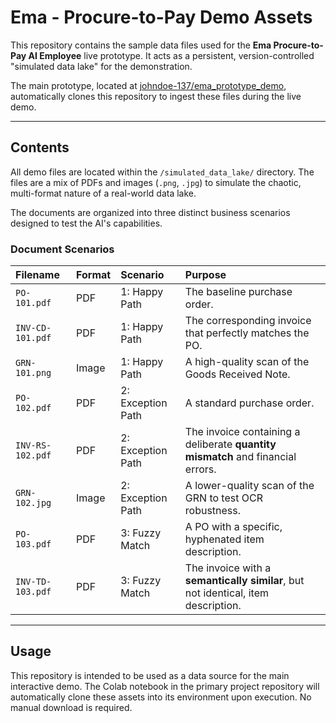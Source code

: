# Ema - Procure-to-Pay Demo Assets

This repository contains the sample data files used for the **Ema Procure-to-Pay AI Employee** live prototype. It acts as a persistent, version-controlled "simulated data lake" for the demonstration.

The main prototype, located at [johndoe-137/ema_prototype_demo](https://github.com/johndoe-137/ema_prototype_demo), automatically clones this repository to ingest these files during the live demo.

---
## Contents

All demo files are located within the `/simulated_data_lake/` directory. The files are a mix of PDFs and images (`.png`, `.jpg`) to simulate the chaotic, multi-format nature of a real-world data lake.

The documents are organized into three distinct business scenarios designed to test the AI's capabilities.

### Document Scenarios

| Filename | Format | Scenario | Purpose |
| :--- | :--- | :--- | :--- |
| `PO-101.pdf` | PDF | 1: Happy Path | The baseline purchase order. |
| `INV-CD-101.pdf` | PDF | 1: Happy Path | The corresponding invoice that perfectly matches the PO. |
| `GRN-101.png` | Image | 1: Happy Path | A high-quality scan of the Goods Received Note. |
| `PO-102.pdf` | PDF | 2: Exception Path | A standard purchase order. |
| `INV-RS-102.pdf` | PDF | 2: Exception Path | The invoice containing a deliberate **quantity mismatch** and financial errors. |
| `GRN-102.jpg` | Image | 2: Exception Path | A lower-quality scan of the GRN to test OCR robustness. |
| `PO-103.pdf` | PDF | 3: Fuzzy Match | A PO with a specific, hyphenated item description. |
| `INV-TD-103.pdf` | PDF | 3: Fuzzy Match | The invoice with a **semantically similar**, but not identical, item description. |

---
## Usage

This repository is intended to be used as a data source for the main interactive demo. The Colab notebook in the primary project repository will automatically clone these assets into its environment upon execution. No manual download is required.
